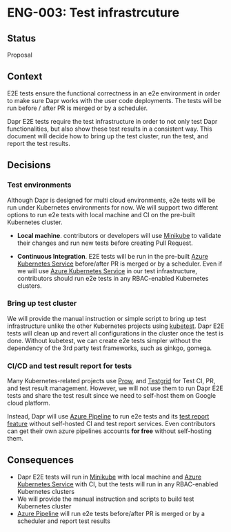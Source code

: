 # ENG-003: Test infrastrcuture

## Status

Proposal

## Context

E2E tests ensure the functional correctness in an e2e environment in order to make sure Dapr works with the user code deployments. The tests will be run before / after PR is merged or by a scheduler.

Dapr E2E tests require the test infrastructure in order to not only test Dapr functionalities, but also show these test results in a consistent way. This document will decide how to bring up the test cluster, run the test, and report the test results.

## Decisions

### Test environments

Although Dapr is designed for multi cloud environments, e2e tests will be run under Kubernetes environments for now. We will support two different options to run e2e tests with local machine and CI on the pre-built Kubernetes cluster.

* **Local machine**. contributors or developers will use [Minikube](https://github.com/kubernetes/minikube) to validate their changes and run new tests before creating Pull Request.

* **Continuous Integration**. E2E tests will be run in the pre-built [Azure Kubernetes Service](https://azure.microsoft.com/en-us/services/kubernetes-service/) before/after PR is merged or by a scheduler. Even if we will use [Azure Kubernetes Service](https://azure.microsoft.com/en-us/services/kubernetes-service/) in our test infrastructure, contributors should run e2e tests in any  RBAC-enabled Kubernetes clusters.

### Bring up test cluster

We will provide the manual instruction or simple script to bring up test infrastructure unlike the other Kubernetes projects using [kubetest](https://github.com/kubernetes/test-infra/tree/master/kubetest). Dapr E2E tests will clean up and revert all configurations in the cluster once the test is done. Without kubetest, we can create e2e tests simpler without the dependency of the 3rd party test frameworks, such as ginkgo, gomega.

### CI/CD and test result report for tests

Many Kubernetes-related projects use [Prow](https://github.com/kubernetes/test-infra/tree/master/prow), and [Testgrid](https://github.com/kubernetes/test-infra/tree/master/testgrid) for Test CI, PR, and test result management. However, we will not use them to run Dapr E2E tests and share the test result since we need to self-host them on Google cloud platform.

Instead, Dapr will use [Azure Pipeline](https://azure.microsoft.com/en-us/services/devops/pipelines/) to run e2e tests and its [test report feature](https://docs.microsoft.com/en-us/azure/devops/pipelines/test/review-continuous-test-results-after-build?view=azure-devops) without self-hosted CI and test report services. Even contributors can get their own azure pipelines accounts **for free** without self-hosting them.

## Consequences

* Dapr E2E tests will run in [Minikube](https://github.com/kubernetes/minikube) with local machine and [Azure Kubernetes Service](https://azure.microsoft.com/en-us/services/kubernetes-service/) with CI, but the tests will run in any RBAC-enabled Kubernetes clusters
* We will provide the manual instruction and scripts to build test Kubernetes cluster
* [Azure Pipeline](https://azure.microsoft.com/en-us/services/devops/pipelines/) will run e2e tests before/after PR is merged or by a scheduler and report test results
